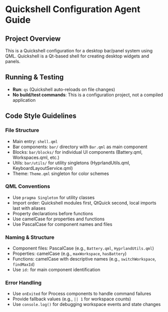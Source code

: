 # Quickshell Configuration Agent Guide

## Project Overview
This is a Quickshell configuration for a desktop bar/panel system using QML. Quickshell is a Qt-based shell for creating desktop widgets and panels.

## Running & Testing
- **Run**: `qs` (Quickshell auto-reloads on file changes)
- **No build/test commands**: This is a configuration project, not a compiled application

## Code Style Guidelines

### File Structure
- Main entry: `shell.qml`
- Bar components: `bar/` directory with `Bar.qml` as main component
- Blocks: `bar/blocks/` for individual UI components (Battery.qml, Workspaces.qml, etc.)
- Utils: `bar/utils/` for utility singletons (HyprlandUtils.qml, KeyboardLayoutService.qml)
- Theme: `Theme.qml` singleton for color schemes

### QML Conventions
- Use `pragma Singleton` for utility classes
- Import order: Quickshell modules first, QtQuick second, local imports last with aliases
- Property declarations before functions
- Use camelCase for properties and functions
- Use PascalCase for component names and files

### Naming & Structure
- Component files: PascalCase (e.g., `Battery.qml`, `HyprlandUtils.qml`)
- Properties: camelCase (e.g., `maxWorkspace`, `hasBattery`)
- Functions: camelCase with descriptive names (e.g., `switchWorkspace`, `findMaxId`)
- Use `id:` for main component identification

### Error Handling
- Use `onExited` for Process components to handle command failures
- Provide fallback values (e.g., `|| 1` for workspace counts)
- Use `console.log()` for debugging workspace events and state changes